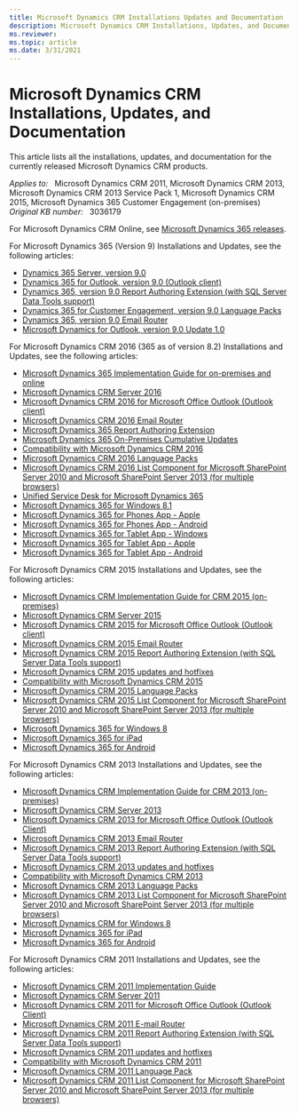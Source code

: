 ```yaml
---
title: Microsoft Dynamics CRM Installations Updates and Documentation
description: Microsoft Dynamics CRM Installations, Updates, and Documentation.
ms.reviewer: 
ms.topic: article
ms.date: 3/31/2021
---
```

# Microsoft Dynamics CRM Installations, Updates, and Documentation

This article lists all the installations, updates, and documentation for the currently released Microsoft Dynamics CRM products.

_Applies to:_ &nbsp; Microsoft Dynamics CRM 2011, Microsoft Dynamics CRM 2013, Microsoft Dynamics CRM 2013 Service Pack 1, Microsoft Dynamics CRM 2015, Microsoft Dynamics 365 Customer Engagement (on-premises)  
_Original KB number:_ &nbsp; 3036179

For Microsoft Dynamics CRM Online, see [Microsoft Dynamics 365 releases](https://support.microsoft.com/help/2925359/microsoft-dynamics-crm-online-releases).

For Microsoft Dynamics 365 (Version 9) Installations and Updates, see the following articles:

- [Dynamics 365 Server, version 9.0](https://www.microsoft.com/download/details.aspx?id=57478)
- [Dynamics 365 for Outlook, version 9.0 (Outlook client)](https://www.microsoft.com/download/details.aspx?id=56972)
- [Dynamics 365, version 9.0 Report Authoring Extension (with SQL Server Data Tools support)](https://www.microsoft.com/download/details.aspx?id=56973)
- [Dynamics 365 for Customer Engagement, version 9.0 Language Packs](https://www.microsoft.com/download/details.aspx?id=56970)
- [Dynamics 365, version 9.0 Email Router](https://www.microsoft.com/download/details.aspx?id=56974)
- [Microsoft Dynamics for Outlook, version 9.0 Update 1.0](https://www.microsoft.com/download/details.aspx?id=58079)

For Microsoft Dynamics CRM 2016 (365 as of version 8.2) Installations and Updates, see the following articles:

- [Microsoft Dynamics 365 Implementation Guide for on-premises and online](https://www.microsoft.com/download/details.aspx?id=50039)
- [Microsoft Dynamics CRM Server 2016](https://www.microsoft.com/download/details.aspx?id=50372)
- [Microsoft Dynamics CRM 2016 for Microsoft Office Outlook (Outlook client)](https://www.microsoft.com/download/details.aspx?id=50370)
- [Microsoft Dynamics CRM 2016 Email Router](https://www.microsoft.com/download/details.aspx?id=50373)
- [Microsoft Dynamics 365 Report Authoring Extension](https://www.microsoft.com/download/details.aspx?id=50375)
- [Microsoft Dynamics 365 On-Premises Cumulative Updates](https://support.microsoft.com/help/3142345)
- [Compatibility with Microsoft Dynamics CRM 2016](https://support.microsoft.com/help/3124955)
- [Microsoft Dynamics CRM 2016 Language Packs](https://www.microsoft.com/download/details.aspx?id=50371)
- [Microsoft Dynamics CRM 2016 List Component for Microsoft SharePoint Server 2010 and Microsoft SharePoint Server 2013 (for multiple browsers)](https://www.microsoft.com/download/details.aspx?id=50374)
- [Unified Service Desk for Microsoft Dynamics 365](https://www.microsoft.com/download/details.aspx?id=50355)
- [Microsoft Dynamics 365 for Windows 8.1](https://www.microsoft.com/p/microsoft-dynamics-crm/9wzdncrfjbcm#activetab=pivot:overviewtab)
- [Microsoft Dynamics 365 for Phones App - Apple](https://apps.apple.com/us/app/dynamics-crm-for-phones/id1003997947?ls=1)
- [Microsoft Dynamics 365 for Phones App - Android](https://play.google.com/store/apps/details?id=com.microsoft.crm.crmphone)
- [Microsoft Dynamics 365 for Tablet App - Windows](https://www.microsoft.com/p/microsoft-dynamics-crm-for-windows-81/9wzdncrfjbcm#activetab=pivot:overviewtab)
- [Microsoft Dynamics 365 for Tablet App - Apple](https://apps.apple.com/us/app/microsoft-dynamics-crm/id678800460)
- [Microsoft Dynamics 365 for Tablet App - Android](https://play.google.com/store/apps/details?id=com.microsoft.crm.crmtablet)

For Microsoft Dynamics CRM 2015 Installations and Updates, see the following articles:

- [Microsoft Dynamics CRM Implementation Guide for CRM 2015 (on-premises)](https://www.microsoft.com/download/details.aspx?id=45022)
- [Microsoft Dynamics CRM Server 2015](https://www.microsoft.com/download/details.aspx?id=45012)
- [Microsoft Dynamics CRM 2015 for Microsoft Office Outlook (Outlook client)](https://www.microsoft.com/download/details.aspx?id=45015)
- [Microsoft Dynamics CRM 2015 Email Router](https://www.microsoft.com/download/details.aspx?id=45017)
- [Microsoft Dynamics CRM 2015 Report Authoring Extension (with SQL Server Data Tools support)](https://www.microsoft.com/download/details.aspx?id=45013)
- [Microsoft Dynamics CRM 2015 updates and hotfixes](https://support.microsoft.com/help/3018363)
- [Compatibility with Microsoft Dynamics CRM 2015](https://support.microsoft.com/help/3018360)
- [Microsoft Dynamics CRM 2015 Language Packs](https://www.microsoft.com/download/details.aspx?id=45014)
- [Microsoft Dynamics CRM 2015 List Component for Microsoft SharePoint Server 2010 and Microsoft SharePoint Server 2013 (for multiple browsers)](https://www.microsoft.com/download/details.aspx?id=45018)
- [Microsoft Dynamics 365 for Windows 8](https://www.microsoft.com/p/microsoft-dynamics-crm-for-windows-8/9wzdncrfjb15?rtc=1)
- [Microsoft Dynamics 365 for iPad](https://apps.apple.com/us/app/microsoft-dynamics-crm/id678800460)
- [Microsoft Dynamics 365 for Android](https://play.google.com/store/apps/details?id=com.microsoft.crm.crmtablet)

For Microsoft Dynamics CRM 2013 Installations and Updates, see the following articles:

- [Microsoft Dynamics CRM Implementation Guide for CRM 2013 (on-premises)](https://www.microsoft.com/download/details.aspx?id=40322)
- [Microsoft Dynamics CRM Server 2013](https://www.microsoft.com/download/details.aspx?id=40341)
- [Microsoft Dynamics CRM 2013 for Microsoft Office Outlook (Outlook Client)](https://www.microsoft.com/download/details.aspx?id=40344)
- [Microsoft Dynamics CRM 2013 Email Router](https://www.microsoft.com/download/details.aspx?id=40342)
- [Microsoft Dynamics CRM 2013 Report Authoring Extension (with SQL Server Data Tools support)](https://www.microsoft.com/download/details.aspx?id=40343)
- [Microsoft Dynamics CRM 2013 updates and hotfixes](https://support.microsoft.com/help/2917899)
- [Compatibility with Microsoft Dynamics CRM 2013](https://support.microsoft.com/help/3005167)
- [Microsoft Dynamics CRM 2013 Language Packs](https://www.microsoft.com/download/details.aspx?id=40340)
- [Microsoft Dynamics CRM 2013 List Component for Microsoft SharePoint Server 2010 and Microsoft SharePoint Server 2013 (for multiple browsers)](https://www.microsoft.com/download/details.aspx?id=40345)
- [Microsoft Dynamics CRM for Windows 8](https://www.microsoft.com/p/microsoft-dynamics-crm-for-windows-8/9wzdncrfjb15?rtc=1#activetab=pivot:overviewtab)
- [Microsoft Dynamics 365 for iPad](https://apps.apple.com/us/app/microsoft-dynamics-crm/id678800460)
- [Microsoft Dynamics 365 for Android](https://play.google.com/store/apps/details?id=com.microsoft.crm.crmtablet)

For Microsoft Dynamics CRM 2011 Installations and Updates, see the following articles:

- [Microsoft Dynamics CRM 2011 Implementation Guide](https://www.microsoft.com/download/details.aspx?id=3621)
- [Microsoft Dynamics CRM Server 2011](https://www.microsoft.com/download/details.aspx?id=27822)
- [Microsoft Dynamics CRM 2011 for Microsoft Office Outlook (Outlook Client)](https://www.microsoft.com/download/details.aspx?id=27821)
- [Microsoft Dynamics CRM 2011 E-mail Router](https://www.microsoft.com/download/details.aspx?id=27818)
- [Microsoft Dynamics CRM 2011 Report Authoring Extension (with SQL Server Data Tools support)](https://www.microsoft.com/download/details.aspx?id=27823)
- [Microsoft Dynamics CRM 2011 updates and hotfixes](https://support.microsoft.com/help/2555051)
- [Compatibility with Microsoft Dynamics CRM 2011](https://support.microsoft.com/help/3005163)
- [Microsoft Dynamics CRM 2011 Language Pack](https://www.microsoft.com/download/details.aspx?id=27819)
- [Microsoft Dynamics CRM 2011 List Component for Microsoft SharePoint Server 2010 and Microsoft SharePoint Server 2013 (for multiple browsers)](https://www.microsoft.com/download/details.aspx?id=5283)
